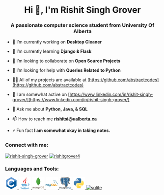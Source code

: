<h1 align="center">Hi 👋, I'm Rishit Singh Grover</h1>
<h3 align="center">A passionate computer science student from University Of Alberta</h3>

- 🔭 I’m currently working on **Desktop Cleaner**

- 🌱 I’m currently learning **Django & Flask**

- 👯 I’m looking to collaborate on **Open Source Projects**

- 🤝 I’m looking for help with **Queries Related to Python**

- 👨‍💻 All of my projects are available at [https://github.com/abstractcodes](https://github.com/abstractcodes)

- 📝 I am somewhat active on [https://www.linkedin.com/in/rishit-singh-grover/](https://www.linkedin.com/in/rishit-singh-grover/)

- 💬 Ask me about **Python, Java, & SQL**

- 📫 How to reach me **rishitsi@ualberta.ca**

- ⚡ Fun fact **I am somewhat okay in taking notes.**

<h3 align="left">Connect with me:</h3>
<p align="left">
<a href="https://linkedin.com/in/rishit-singh-grover" target="blank"><img align="center" src="https://raw.githubusercontent.com/rahuldkjain/github-profile-readme-generator/master/src/images/icons/Social/linked-in-alt.svg" alt="rishit-singh-grover" height="30" width="40" /></a>
<a href="https://www.leetcode.com/rishitgrover4" target="blank"><img align="center" src="https://raw.githubusercontent.com/rahuldkjain/github-profile-readme-generator/master/src/images/icons/Social/leet-code.svg" alt="rishitgrover4" height="30" width="40" /></a>
</p>

<h3 align="left">Languages and Tools:</h3>
<p align="left"> <a href="https://www.cprogramming.com/" target="_blank" rel="noreferrer"> <img src="https://raw.githubusercontent.com/devicons/devicon/master/icons/c/c-original.svg" alt="c" width="40" height="40"/> </a> <a href="https://www.java.com" target="_blank" rel="noreferrer"> <img src="https://raw.githubusercontent.com/devicons/devicon/master/icons/java/java-original.svg" alt="java" width="40" height="40"/> </a> <a href="https://www.mongodb.com/" target="_blank" rel="noreferrer"> <img src="https://raw.githubusercontent.com/devicons/devicon/master/icons/mongodb/mongodb-original-wordmark.svg" alt="mongodb" width="40" height="40"/> </a> <a href="https://www.mysql.com/" target="_blank" rel="noreferrer"> <img src="https://raw.githubusercontent.com/devicons/devicon/master/icons/mysql/mysql-original-wordmark.svg" alt="mysql" width="40" height="40"/> </a> <a href="https://www.postgresql.org" target="_blank" rel="noreferrer"> <img src="https://raw.githubusercontent.com/devicons/devicon/master/icons/postgresql/postgresql-original-wordmark.svg" alt="postgresql" width="40" height="40"/> </a> <a href="https://www.python.org" target="_blank" rel="noreferrer"> <img src="https://raw.githubusercontent.com/devicons/devicon/master/icons/python/python-original.svg" alt="python" width="40" height="40"/> </a> <a href="https://www.sqlite.org/" target="_blank" rel="noreferrer"> <img src="https://www.vectorlogo.zone/logos/sqlite/sqlite-icon.svg" alt="sqlite" width="40" height="40"/> </a> </p>
